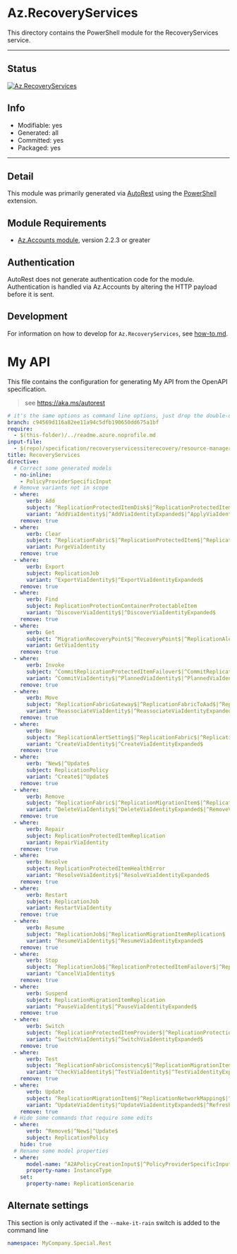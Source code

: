 <!-- region Generated -->
# Az.RecoveryServices
This directory contains the PowerShell module for the RecoveryServices service.

---
## Status
[![Az.RecoveryServices](https://img.shields.io/powershellgallery/v/Az.RecoveryServices.svg?style=flat-square&label=Az.RecoveryServices "Az.RecoveryServices")](https://www.powershellgallery.com/packages/Az.RecoveryServices/)

## Info
- Modifiable: yes
- Generated: all
- Committed: yes
- Packaged: yes

---
## Detail
This module was primarily generated via [AutoRest](https://github.com/Azure/autorest) using the [PowerShell](https://github.com/Azure/autorest.powershell) extension.

## Module Requirements
- [Az.Accounts module](https://www.powershellgallery.com/packages/Az.Accounts/), version 2.2.3 or greater

## Authentication
AutoRest does not generate authentication code for the module. Authentication is handled via Az.Accounts by altering the HTTP payload before it is sent.

## Development
For information on how to develop for `Az.RecoveryServices`, see [how-to.md](how-to.md).
<!-- endregion -->

# My API 

This file contains the configuration for generating My API from the OpenAPI specification.

> see https://aka.ms/autorest

``` yaml
# it's the same options as command line options, just drop the double-dash!
branch: c94569d116a82ee11a94c5dfb190650dd675a1bf
require:
  - $(this-folder)/../readme.azure.noprofile.md
input-file:
  - $(repo)/specification/recoveryservicessiterecovery/resource-manager/Microsoft.RecoveryServices/stable/2023-02-01/service.json
title: RecoveryServices
directive:
  # Correct some generated models
  - no-inline:
    - PolicyProviderSpecificInput
  # Remove variants not in scope
  - where:
      verb: Add
      subject: ^ReplicationProtectedItemDisk$|^ReplicationProtectedItemRecoveryPoint$
      variant: ^AddViaIdentity$|^AddViaIdentityExpanded$|^ApplyViaIdentity$|^ApplyViaIdentityExpanded$
    remove: true
  - where:
      verb: Clear
      subject: ^ReplicationFabric$|^ReplicationProtectedItem$|^ReplicationProtectionContainerMapping$|^ReplicationRecoveryServicesProvider$
      variant: PurgeViaIdentity
    remove: true
  - where:
      verb: Export
      subject: ReplicationJob
      variant: ^ExportViaIdentity$|^ExportViaIdentityExpanded$
    remove: true
  - where:
      verb: Find
      subject: ReplicationProtectionContainerProtectableItem
      variant: ^DiscoverViaIdentity$|^DiscoverViaIdentityExpanded$
    remove: true
  - where:
      verb: Get
      subject: ^MigrationRecoveryPoint$|^RecoveryPoint$|^ReplicationAlertSetting$|^ReplicationEligibilityResult$|^ReplicationEvent$|^ReplicationFabric$|^ReplicationJob$|^ReplicationLogicalNetwork$|^ReplicationMigrationItem$|^ReplicationNetwork$|^ReplicationNetworkMapping$|^ReplicationPolicy$|^ReplicationProtectableItem$|^ReplicationProtectedItem$|^ReplicationProtectionContainer$|^ReplicationProtectionContainerMapping$|^ReplicationProtectionIntent$|^ReplicationRecoveryPlan$|^ReplicationRecoveryServicesProvider$|^ReplicationStorageClassification$|^ReplicationStorageClassificationMapping$|^ReplicationVaultHealth$|^ReplicationVaultSetting$|^ReplicationvCenter$|^SupportedOperatingSystem$
      variant: GetViaIdentity
    remove: true
  - where:
      verb: Invoke
      subject: ^CommitReplicationProtectedItemFailover$|^CommitReplicationRecoveryPlanFailover$|^PlannedReplicationProtectedItemFailover$|^PlannedReplicationRecoveryPlanFailover$|^RenewReplicationFabricCertificate$|^ReprotectReplicationProtectedItem$|^ReprotectReplicationRecoveryPlan$|^ResyncReplicationMigrationItem$|^UnplannedReplicationProtectedItemFailover$|^UnplannedReplicationRecoveryPlanFailover$
      variant: ^CommitViaIdentity$|^PlannedViaIdentity$|^PlannedViaIdentityExpanded$|^RenewViaIdentity$|^RenewViaIdentityExpanded$|^ReprotectViaIdentity$|^ReprotectViaIdentityExpanded$|^ResyncViaIdentity$|^ResyncViaIdentityExpanded$|^UnplannedViaIdentity$|^UnplannedViaIdentityExpanded$
    remove: true
  - where:
      verb: Move
      subject: ^ReplicationFabricGateway$|^ReplicationFabricToAad$|^ReplicationMigrationItem$
      variant: ^ReassociateViaIdentity$|^ReassociateViaIdentityExpanded$|^MigrateViaIdentity$|^MigrateViaIdentityExpanded$
    remove: true
  - where:
      verb: New
      subject: ^ReplicationAlertSetting$|^ReplicationFabric$|^ReplicationMigrationItem$|^ReplicationNetworkMapping$|^ReplicationPolicy$|^ReplicationProtectedItem$|^ReplicationProtectionContainer$|^ReplicationProtectionContainerMapping$|^ReplicationProtectionIntent$|^ReplicationRecoveryPlan$|^ReplicationRecoveryServicesProvider$|^ReplicationStorageClassificationMapping$|^ReplicationVaultSetting$|^ReplicationvCenter$
      variant: ^CreateViaIdentity$|^CreateViaIdentityExpanded$
    remove: true
  - where:
      verb: ^New$|^Update$
      subject: ReplicationPolicy
      variant: ^Create$|^Update$
    remove: true
  - where:
      verb: Remove
      subject: ^ReplicationFabric$|^ReplicationMigrationItem$|^ReplicationNetworkMapping$|^ReplicationPolicy$|^ReplicationProtectedItem$|^ReplicationProtectedItemDisk$|^ReplicationProtectionContainer$|^ReplicationProtectionContainerMapping$|^ReplicationRecoveryPlan$|^ReplicationRecoveryServicesProvider$|^ReplicationStorageClassificationMapping$|^ReplicationvCenter$
      variant: ^DeleteViaIdentity$|^DeleteViaIdentityExpanded$|^RemoveViaIdentity$|^RemoveViaIdentityExpanded$
    remove: true
  - where:
      verb: Repair
      subject: ReplicationProtectedItemReplication
      variant: RepairViaIdentity
    remove: true
  - where:
      verb: Resolve
      subject: ReplicationProtectedItemHealthError
      variant: ^ResolveViaIdentity$|^ResolveViaIdentityExpanded$
    remove: true
  - where:
      verb: Restart
      subject: ReplicationJob
      variant: RestartViaIdentity
    remove: true
  - where:
      verb: Resume
      subject: ^ReplicationJob$|^ReplicationMigrationItemReplication$
      variant: ^ResumeViaIdentity$|^ResumeViaIdentityExpanded$
    remove: true
  - where:
      verb: Stop
      subject: ^ReplicationJob$|^ReplicationProtectedItemFailover$|^ReplicationRecoveryPlanFailover$
      variant: ^CancelViaIdentity$
    remove: true
  - where:
      verb: Suspend
      subject: ReplicationMigrationItemReplication
      variant: ^PauseViaIdentity$|^PauseViaIdentityExpanded$
    remove: true
  - where:
      verb: Switch
      subject: ^ReplicationProtectedItemProvider$|^ReplicationProtectionContainerProtection$
      variant: ^SwitchViaIdentity$|^SwitchViaIdentityExpanded$
    remove: true
  - where:
      verb: Test
      subject: ^ReplicationFabricConsistency$|^ReplicationMigrationItemMigrate$|^ReplicationMigrationItemMigrateCleanup$|^ReplicationProtectedItemFailover$|^ReplicationProtectedItemFailoverCleanup$|^ReplicationRecoveryPlanFailover$|^ReplicationRecoveryPlanFailoverCleanup$
      variant: ^CheckViaIdentity$|^TestViaIdentity$|^TestViaIdentityExpanded$
    remove: true
  - where:
      verb: Update
      subject: ^ReplicationMigrationItem$|^ReplicationNetworkMapping$|^ReplicationPolicy$|^ReplicationProtectedItem$|^ReplicationProtectedItemAppliance$|^ReplicationProtectedItemMobilityService$|^ReplicationProtectionContainerMapping$|^ReplicationRecoveryPlan$|^ReplicationRecoveryServicesProvider$|^ReplicationVaultHealth$|^ReplicationvCenter$
      variant: ^UpdateViaIdentity$|^UpdateViaIdentityExpanded$|^RefreshViaIdentity$
    remove: true
  # Hide some commands that require some edits
  - where:
      verb: ^Remove$|^New$|^Update$
      subject: ReplicationPolicy
    hide: true
  # Rename some model properties
  - where:
      model-name: ^A2APolicyCreationInput$|^PolicyProviderSpecificInput$|^A2ACrossClusterMigrationPolicyCreationInput$|^InMagePolicyInput$|^HyperVReplicaAzurePolicyInput$|^HyperVReplicaBluePolicyInput$|^HyperVReplicaPolicyInput$|^InMageRcmFailbackPolicyCreationInput$|^InMageRcmPolicyCreationInput$|^InMageAzureV2PolicyInput$|^VMwareCbtPolicyCreationInput$
      property-name: InstanceType
    set:
      property-name: ReplicationScenario
```

## Alternate settings

This section is only activated if the `--make-it-rain` switch is added to the command line

``` yaml $(make-it-rain)
namespace: MyCompany.Special.Rest
```
